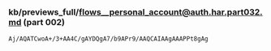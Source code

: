 ### kb/previews_full/flows__personal_account@auth.har.part032.md (part 002)

```md
Aj/AQATCwoA+/3+AA4C/gAYDQgA7/b9APr9/AAQCAIAAgAAAPPt8gAg
```

```
